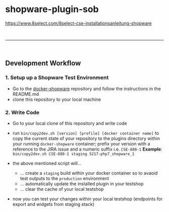 # shopware-plugin-sob

https://www.8select.com/8select-cse-installationsanleitung-shopware

&nbsp;

---

&nbsp;

## Development Workflow

### 1. Setup up a Shopware Test Environment

- Go to the [docker-shopware](https://github.com/8select/docker-shopware) repository and follow the instructions in the README.md
- clone this repository to your local machine

### 2. Write Code

- Go to your local clone of this repository and write code
- run `bin/copy2dev.sh [version] [profile] [docker container name]` to copy the current state of your repository to the plugins directory within your running `docker-shopware` container; prefix your version with a reference to the JIRA issue and a numeric suffix i.e. `CSE-880-1` **Example**: `bin/copy2dev.sh CSE-880-1 staging 5217-php7_shopware_1`
- the above mentioned script will...

  - ... create a `staging` build within your docker container so to avaoid test outputs to the `production` environment
  - ... automatically update the installed plugin in your testshop
  - ... clear the cache of your local testshop

- now you can test your changes within your local testshop (endpoints for export and widgets from staging stack)
